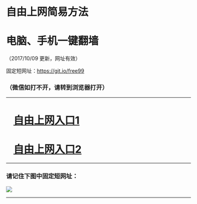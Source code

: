 ﻿# 自由上网简易方法

# 电脑、手机一键翻墙

（2017/10/09 更新，网址有效）

固定短网址：https://git.io/free99

### （微信如打不开，请转到浏览器打开）


***





# &nbsp;&nbsp; <a href="http://ft207724519.fwq-tz-1001.info/fwqtz01.html?t=100900116317 " target="_blank">自由上网入口1</a>
# &nbsp;&nbsp; <a href="http://ft1135018872.fwq-tz-1002.info/fwqtz02.html?t=100900131686 " target="_blank">自由上网入口2</a>
***

### 请记住下图中固定短网址：

<img src="https://s3-us-west-2.amazonaws.com/fwq-1001/yjfq-20170905okok.png" /> 


***


